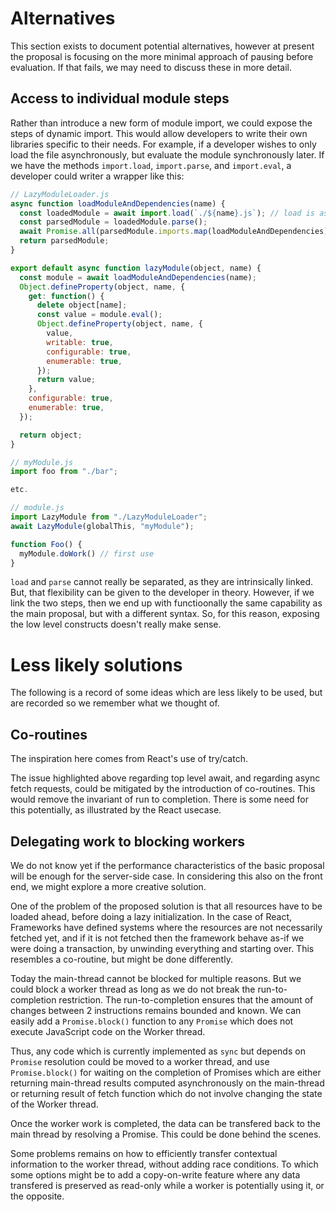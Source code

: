 # Alternatives

This section exists to document potential alternatives, however at present the proposal is focusing
on the more minimal approach of pausing before evaluation. If that fails, we may need to discuss
these in more detail.

## Access to individual module steps

Rather than introduce a new form of module import, we could expose the steps of dynamic import. This
would allow developers to write their own libraries specific to their needs. For example, if a
developer wishes to only load the file asynchronously, but evaluate the module
synchronously later. If we have the methods `import.load`, `import.parse`, and `import.eval`, a developer could writer a wrapper like this:

```js
// LazyModuleLoader.js
async function loadModuleAndDependencies(name) {
  const loadedModule = await import.load(`./${name}.js`); // load is async, and needs to be awaited
  const parsedModule = loadedModule.parse();
  await Promise.all(parsedModule.imports.map(loadModuleAndDependencies)); // load all dependencies
  return parsedModule;
}

export default async function lazyModule(object, name) {
  const module = await loadModuleAndDependencies(name);
  Object.defineProperty(object, name, {
    get: function() {
      delete object[name];
      const value = module.eval();
      Object.defineProperty(object, name, {
        value,
        writable: true,
        configurable: true,
        enumerable: true,
      });
      return value;
    },
    configurable: true,
    enumerable: true,
  });

  return object;
}

// myModule.js
import foo from "./bar";

etc.

// module.js
import LazyModule from "./LazyModuleLoader";
await LazyModule(globalThis, "myModule");

function Foo() {
  myModule.doWork() // first use
}
```

`load` and `parse` cannot really be separated, as they are intrinsically linked. But, that
flexibility can be given to the developer in theory. However, if we link the two steps, then we end
up with functioonally the same capability as the main proposal, but with a different syntax. So, for
this reason, exposing the low level constructs doesn't really make sense.

# Less likely solutions

The following is a record of some ideas which are less likely to be used, but are recorded so we
remember what we thought of.

## Co-routines

The inspiration here comes from React's use of try/catch.

The issue highlighted above regarding top level await, and regarding async fetch requests, could be
mitigated by the introduction of co-routines. This would remove the invariant of run to completion.
There is some need for this potentially, as illustrated by the React usecase.

## Delegating work to blocking workers

We do not know yet if the performance characteristics of the basic proposal will be enough for the
server-side case. In considering this also on the front end, we might explore a more creative
solution.

One of the problem of the proposed solution is that all resources have to be loaded ahead, before
doing a lazy initialization. In the case of React, Frameworks have defined systems where the resources are not necessarily
fetched yet, and if it is not fetched then the framework behave as-if we were doing a transaction, by
unwinding everything and starting over. This resembles a co-routine, but might be done differently.

Today the main-thread cannot be blocked for multiple reasons. But we could block a worker thread as
long as we do not break the run-to-completion restriction. The run-to-completion ensures that the amount
of changes between 2 instructions remains bounded and known. We can easily add a `Promise.block()`
function to any `Promise` which does not execute JavaScript code on the Worker thread.

Thus, any code which is currently implemented as `sync` but depends on `Promise` resolution could be
moved to a worker thread, and use `Promise.block()` for waiting on the completion of Promises which
are either returning main-thread results computed asynchronously on the main-thread or returning
result of fetch function which do not involve changing the state of the Worker thread.

Once the worker work is completed, the data can be transfered back to the main thread by resolving a
Promise. This could be done behind the scenes.

Some problems remains on how to efficiently transfer contextual information to the worker thread,
without adding race conditions. To which some options might be to add a copy-on-write feature where
any data transfered is preserved as read-only while a worker is potentially using it, or the opposite.


